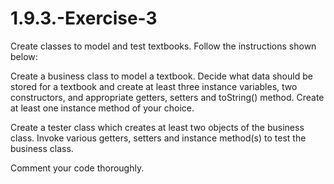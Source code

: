 # 1.9.3.-Exercise-3
Create classes to model and test textbooks. Follow the instructions shown below:

Create a business class to model a textbook. Decide what data should be stored for a textbook and create at least three instance variables, two constructors, and appropriate getters, setters and toString() method. Create at least one instance method of your choice.

Create a tester class which creates at least two objects of the business class. Invoke various getters, setters and instance method(s) to test the business class.

Comment your code thoroughly.